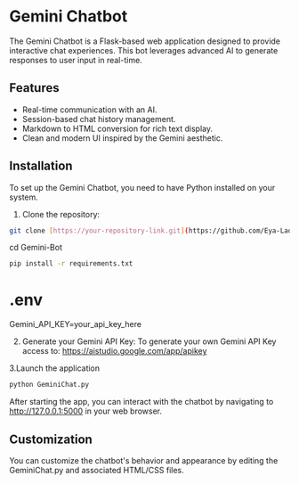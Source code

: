 # **Gemini Chatbot**

The Gemini Chatbot is a Flask-based web application designed to provide interactive chat experiences. This bot leverages advanced AI to generate responses to user input in real-time.

## Features

- Real-time communication with an AI.
- Session-based chat history management.
- Markdown to HTML conversion for rich text display.
- Clean and modern UI inspired by the Gemini aesthetic.

## Installation

To set up the Gemini Chatbot, you need to have Python installed on your system.

1. Clone the repository:
```bash
git clone [https://your-repository-link.git](https://github.com/Eya-Laouini/Gemini-Bot)
```
cd Gemini-Bot
```bash
pip install -r requirements.txt
```

# .env
Gemini_API_KEY=your_api_key_here

2. Generate your Gemini API Key:
To generate your own Gemini API Key access to: https://aistudio.google.com/app/apikey

3.Launch the application
```bash
python GeminiChat.py
```
After starting the app, you can interact with the chatbot by navigating to http://127.0.0.1:5000 in your web browser.

## Customization
You can customize the chatbot's behavior and appearance by editing the GeminiChat.py and associated HTML/CSS files.


